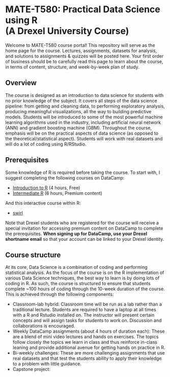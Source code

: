 # MATE-T580: Practical Data Science using R </BR>(A Drexel University Course)

Welcome to MATE-T580 course portal! This repository will serve as the home page for the course. Lectures, assignments, datasets for analysis, and solutions to assignments & quizzes will be posted here. Your first order of business should be to carefully read this page to learn about the course, in terms of content, structure, and week-by-week plan of study.  

## Overview
The course is designed as an introduction to data science for students with no prior knowledge of the subject. It covers all steps of the data science pipeline: from getting and cleaning data, to performing exploratory analysis, producing meaningful visualizations, all the way to building predictive models. Students will be introduced to some of the most powerful machine learning algorithms used in the industry, including artificial neural network (ANN) and gradient boosting machine (GBM). Throughout the course, emphasis will be on the practical aspects of data science (as opposed to the theoretical/statistical aspect). Students will work with real datasets and will do a lot of coding using R/RStudio. 

## Prerequisites
Some knowledge of R is required before taking the course. To start with, I suggest completing the following courses on DataCamp:
- [Introduction to R](https://www.datacamp.com/courses/free-introduction-to-r) (4 hours, Free)
- [Intermediate R](https://www.datacamp.com/courses/intermediate-r) (6 hours, Premium content)

And this interactive course within R:
- [swirl](http://swirlstats.com/students.html)

Note that Drexel students who are registered for the course will receive a special invitation for accessing premium content on DataCamp to complete the prerequisites. **When signing up for DataCamp, use your Drexel shortname email** so that your account can be linked to your Drexel identity.   

## Course structure
At its core, Data Science is a combination of coding and performing statistical analysis. As the focus of the course is on the R implementation of various Data Science techniques, the best way to learn is by doing lots of coding in R. As such, the course is structured to ensure that students complete ~100 hours of coding through the 10-week duration of the course. This is achieved through the following components:
- Classroom-lab hybrid: Classroom time will be run as a lab rather than a traditional lecture. Students are required to have a laptop at all times with a R and Rstudio installed on. The instructor will present certain concepts and will assign tasks for students to work on. Discussion and collaborations is encouraged.  
- Weekly DataCamp assignments (about 4 hours of duration each): These are a blend of mini video lectures and hands on exercises. The topics follow closely the topics we learn in class and thus reinforce in-class leaning and provide additional avenue for getting hands on practice in R.
- Bi-weekly challenges: These are more challenging assignments that use real datasets and that test the students ability to apply their knowledge to a problem with little guidance.
- Capstone project: 






